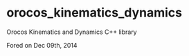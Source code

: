 orocos_kinematics_dynamics
==========================

Orocos Kinematics and Dynamics C++ library

Fored on Dec 09th, 2014
